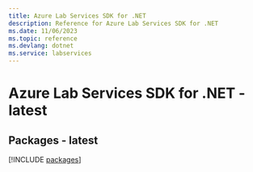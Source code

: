 ```yaml
---
title: Azure Lab Services SDK for .NET
description: Reference for Azure Lab Services SDK for .NET
ms.date: 11/06/2023
ms.topic: reference
ms.devlang: dotnet
ms.service: labservices
---
```

# Azure Lab Services SDK for .NET - latest
## Packages - latest
[!INCLUDE [packages](lab-services-index.md)]